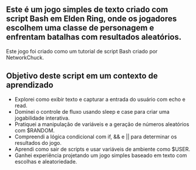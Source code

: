 ## Este é um jogo simples de texto criado com script Bash em Elden Ring, onde os jogadores escolhem uma classe de personagem e enfrentam batalhas com resultados aleatórios.

Este jogo foi criado como um tutorial de script Bash criado por NetworkChuck.

## Objetivo deste script em um contexto de aprendizado

- Explorei como exibir texto e capturar a entrada do usuário com echo e read.
- Dominei o controle de fluxo usando sleep e case para criar uma jogabilidade interativa.
- Pratiquei a manipulação de variáveis ​​e a geração de números aleatórios com $RANDOM.
- Compreendi a lógica condicional com if, && e || para determinar os resultados do jogo.
- Aprendi como sair de scripts e usar variáveis ​​de ambiente como $USER.
- Ganhei experiência projetando um jogo simples baseado em texto com escolhas e aleatoriedade.
